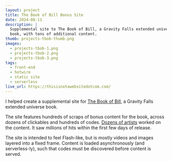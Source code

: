 ```yaml
---
layout: project
title: The Book of Bill Bonus Site
date: 2024-08-11
description: |
  Supplemental site to The Book of Bill, a Gravity Falls extended universe
  book, with tons of additional content.
thumb: projects-tbob-thumb.png
images:
  - projects-tbob-1.png
  - projects-tbob-2.png
  - projects-tbob-3.png
tags:
  - front-end
  - hotwire
  - static site
  - serverless
live_url: https://thisisnotawebsitedotcom.com/
---
```


I helped create a supplemental site for [The Book of Bill](https://www.barnesandnoble.com/w/the-book-of-bill-alex-hirsch/1144490969), a Gravity Falls extended universe book.

The site features hundreds of scraps of bonus content for the book, across dozens of clickables and hundreds of codes. [Dozens of artists](https://x.com/_AlexHirsch/status/1823209449244553348) worked on the content. It saw millions of hits within the first few days of release.

The site is intended to feel Flash-like, but is mostly videos and images layered into a fixed frame. Content is loaded asynchronously (and serverless-ly), such that codes must be discovered before content is served.
